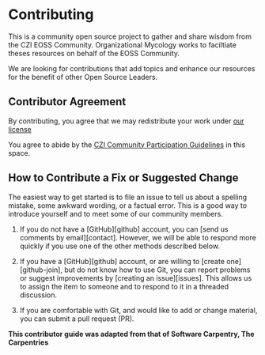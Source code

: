 # Contributing

This is a community open source project to gather and share wisdom from the CZI EOSS Community. Organizational Mycology works to faciltiate theses resources on behalf of the EOSS Community. 

We are looking for contributions that add topics and enhance our resources for the benefit of other Open Source Leaders.

## Contributor Agreement

By contributing, you agree that we may redistribute your work under [our license](LICENSE.md)

You agree to abide by the [CZI Community Participation Guidelines](https://chanzuckerberg.com/ethics-policies/community-participation-guidelines/) in this space. 


## How to Contribute a Fix or Suggested Change

The easiest way to get started is to file an issue
to tell us about a spelling mistake,
some awkward wording,
or a factual error.
This is a good way to introduce yourself
and to meet some of our community members.

1.  If you do not have a [GitHub][github] account,
    you can [send us comments by email][contact].
    However,
    we will be able to respond more quickly if you use one of the other methods described below.

2.  If you have a [GitHub][github] account,
    or are willing to [create one][github-join],
    but do not know how to use Git,
    you can report problems or suggest improvements by [creating an issue][issues].
    This allows us to assign the item to someone
    and to respond to it in a threaded discussion.

3.  If you are comfortable with Git,
    and would like to add or change material,
    you can submit a pull request (PR).

__This contributor guide was adapted from that of Software Carpentry, The Carpentries__
